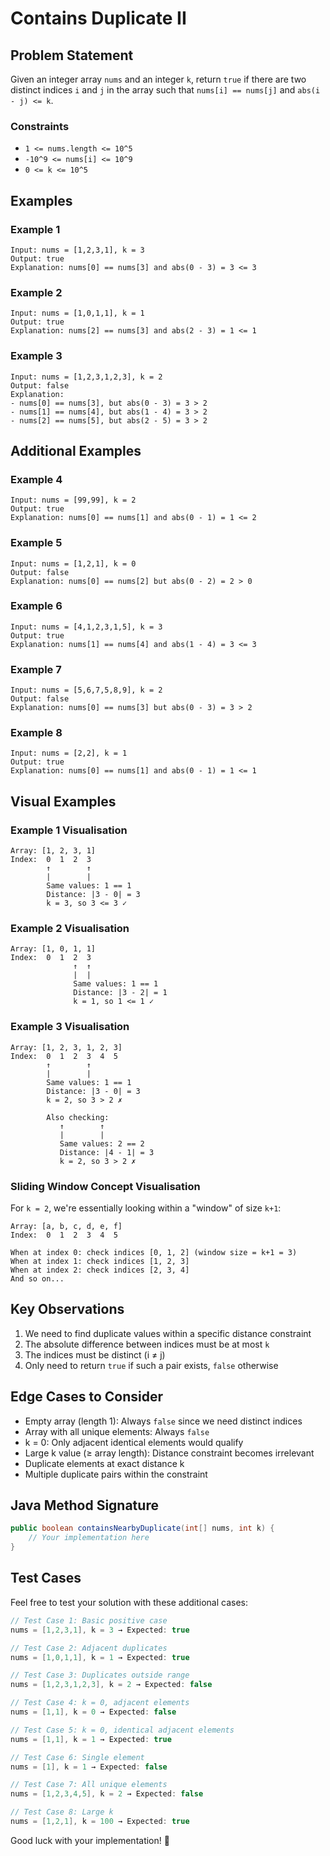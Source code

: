 # Contains Duplicate II

## Problem Statement

Given an integer array `nums` and an integer `k`, return `true` if there are two distinct indices `i` and `j` in the array such that `nums[i] == nums[j]` and `abs(i - j) <= k`.

### Constraints
- `1 <= nums.length <= 10^5`
- `-10^9 <= nums[i] <= 10^9`
- `0 <= k <= 10^5`

## Examples

### Example 1
```
Input: nums = [1,2,3,1], k = 3
Output: true
Explanation: nums[0] == nums[3] and abs(0 - 3) = 3 <= 3
```

### Example 2
```
Input: nums = [1,0,1,1], k = 1
Output: true
Explanation: nums[2] == nums[3] and abs(2 - 3) = 1 <= 1
```

### Example 3
```
Input: nums = [1,2,3,1,2,3], k = 2
Output: false
Explanation: 
- nums[0] == nums[3], but abs(0 - 3) = 3 > 2
- nums[1] == nums[4], but abs(1 - 4) = 3 > 2
- nums[2] == nums[5], but abs(2 - 5) = 3 > 2
```

## Additional Examples

### Example 4
```
Input: nums = [99,99], k = 2
Output: true
Explanation: nums[0] == nums[1] and abs(0 - 1) = 1 <= 2
```

### Example 5
```
Input: nums = [1,2,1], k = 0
Output: false
Explanation: nums[0] == nums[2] but abs(0 - 2) = 2 > 0
```

### Example 6
```
Input: nums = [4,1,2,3,1,5], k = 3
Output: true
Explanation: nums[1] == nums[4] and abs(1 - 4) = 3 <= 3
```

### Example 7
```
Input: nums = [5,6,7,5,8,9], k = 2
Output: false
Explanation: nums[0] == nums[3] but abs(0 - 3) = 3 > 2
```

### Example 8
```
Input: nums = [2,2], k = 1
Output: true
Explanation: nums[0] == nums[1] and abs(0 - 1) = 1 <= 1
```

## Visual Examples

### Example 1 Visualisation
```
Array: [1, 2, 3, 1]
Index:  0  1  2  3
        ↑        ↑
        |        |
        Same values: 1 == 1
        Distance: |3 - 0| = 3
        k = 3, so 3 <= 3 ✓
```

### Example 2 Visualisation
```
Array: [1, 0, 1, 1]
Index:  0  1  2  3
              ↑  ↑
              |  |
              Same values: 1 == 1
              Distance: |3 - 2| = 1
              k = 1, so 1 <= 1 ✓
```

### Example 3 Visualisation
```
Array: [1, 2, 3, 1, 2, 3]
Index:  0  1  2  3  4  5
        ↑        ↑
        |        |
        Same values: 1 == 1
        Distance: |3 - 0| = 3
        k = 2, so 3 > 2 ✗

        Also checking:
           ↑        ↑
           |        |
           Same values: 2 == 2
           Distance: |4 - 1| = 3
           k = 2, so 3 > 2 ✗
```

### Sliding Window Concept Visualisation
For `k = 2`, we're essentially looking within a "window" of size `k+1`:

```
Array: [a, b, c, d, e, f]
Index:  0  1  2  3  4  5

When at index 0: check indices [0, 1, 2] (window size = k+1 = 3)
When at index 1: check indices [1, 2, 3]
When at index 2: check indices [2, 3, 4]
And so on...
```

## Key Observations

1. We need to find duplicate values within a specific distance constraint
2. The absolute difference between indices must be at most `k`
3. The indices must be distinct (i ≠ j)
4. Only need to return `true` if such a pair exists, `false` otherwise

## Edge Cases to Consider

- Empty array (length 1): Always `false` since we need distinct indices
- Array with all unique elements: Always `false`
- k = 0: Only adjacent identical elements would qualify
- Large k value (≥ array length): Distance constraint becomes irrelevant
- Duplicate elements at exact distance k
- Multiple duplicate pairs within the constraint

## Java Method Signature

```java
public boolean containsNearbyDuplicate(int[] nums, int k) {
    // Your implementation here
}
```

## Test Cases

Feel free to test your solution with these additional cases:

```java
// Test Case 1: Basic positive case
nums = [1,2,3,1], k = 3 → Expected: true

// Test Case 2: Adjacent duplicates
nums = [1,0,1,1], k = 1 → Expected: true

// Test Case 3: Duplicates outside range
nums = [1,2,3,1,2,3], k = 2 → Expected: false

// Test Case 4: k = 0, adjacent elements
nums = [1,1], k = 0 → Expected: false

// Test Case 5: k = 0, identical adjacent elements
nums = [1,1], k = 1 → Expected: true

// Test Case 6: Single element
nums = [1], k = 1 → Expected: false

// Test Case 7: All unique elements
nums = [1,2,3,4,5], k = 2 → Expected: false

// Test Case 8: Large k
nums = [1,2,1], k = 100 → Expected: true
```

Good luck with your implementation! 🚀